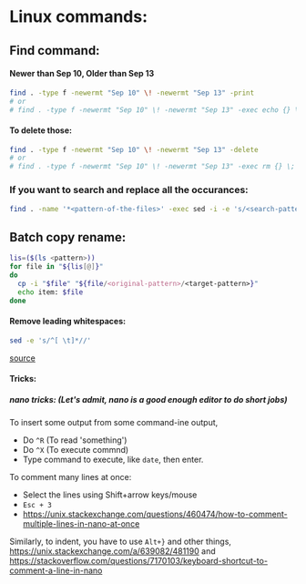 # Linux commands:


## Find command:

#### Newer than Sep 10, Older than Sep 13
```bash
find . -type f -newermt "Sep 10" \! -newermt "Sep 13" -print
# or
# find . -type f -newermt "Sep 10" \! -newermt "Sep 13" -exec echo {} \;
```
#### To delete those:
```bash
find . -type f -newermt "Sep 10" \! -newermt "Sep 13" -delete
# or
# find . -type f -newermt "Sep 10" \! -newermt "Sep 13" -exec rm {} \;
```

### If you want to search and replace all the occurances:
```bash
find . -name '*<pattern-of-the-files>' -exec sed -i -e 's/<search-pattern>/<replace-pattern>/g' {} \;
```


## Batch copy rename:
```bash
lis=($(ls <pattern>))
for file in "${lis[@]}"
do
  cp -i "$file" "${file/<original-pattern>/<target-pattern>}"
  echo item: $file
done
```

#### Remove leading whitespaces:
```bash
sed -e 's/^[ \t]*//'
```
[source](https://stackoverflow.com/questions/369758/how-to-trim-whitespace-from-a-bash-variable)


#### Tricks:

##### nano tricks: (Let's admit, nano is a good enough editor to do short jobs)

To insert some output from some command-ine output,
 - Do `^R` (To read 'something')
 - Do `^X` (To execute commnd)
 - Type command to execute, like `date`, then enter.


To comment many lines at once:
 - Select the lines using Shift+arrow keys/mouse
 - `Esc + 3`
 - https://unix.stackexchange.com/questions/460474/how-to-comment-multiple-lines-in-nano-at-once

 Similarly, to indent, you have to use `Alt+}` and other things,  https://unix.stackexchange.com/a/639082/481190
 and https://stackoverflow.com/questions/7170103/keyboard-shortcut-to-comment-a-line-in-nano
